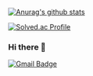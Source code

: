 [![Anurag's github stats](https://github-readme-stats.vercel.app/api?username=Potwings)](https://github.com/anuraghazra/github-readme-stats)

[![Solved.ac Profile](http://mazassumnida.wtf/api/generate_badge?boj=ygk1995)](https://solved.ac/ygk1995)


### Hi there 👋
[![Gmail Badge](https://img.shields.io/badge/Gmail-d14836?style=flat-square&logo=Gmail&logoColor=white&link=mailto:ygk0719@gmaIl.com)](mailto:ygk0719@gmaIl.com)

<!--
**Potwings/Potwings** is a ✨ _special_ ✨ repository because its `README.md` (this file) appears on your GitHub profile.

Here are some ideas to get you started:

- 🔭 I’m currently working on ...
- 🌱 I’m currently learning ...
- 👯 I’m looking to collaborate on ...
- 🤔 I’m looking for help with ...
- 💬 Ask me about ...
- 📫 How to reach me: ...
- 😄 Pronouns: ...
- ⚡ Fun fact: ...
-->

